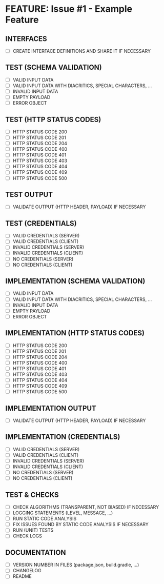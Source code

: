 # FEATURE: Issue #1 - Example Feature

## INTERFACES

- [ ] CREATE INTERFACE DEFINITIONS AND SHARE IT IF NECESSARY

## TEST (SCHEMA VALIDATION)

- [ ] VALID INPUT DATA
- [ ] VALID INPUT DATA WITH DIACRITICS, SPECIAL CHARACTERS, ...
- [ ] INVALID INPUT DATA
- [ ] EMPTY PAYLOAD
- [ ] ERROR OBJECT

## TEST (HTTP STATUS CODES)

- [ ] HTTP STATUS CODE 200
- [ ] HTTP STATUS CODE 201
- [ ] HTTP STATUS CODE 204
- [ ] HTTP STATUS CODE 400
- [ ] HTTP STATUS CODE 401
- [ ] HTTP STATUS CODE 403
- [ ] HTTP STATUS CODE 404
- [ ] HTTP STATUS CODE 409
- [ ] HTTP STATUS CODE 500

## TEST OUTPUT

- [ ] VALIDATE OUTPUT (HTTP HEADER, PAYLOAD) IF NECESSARY

## TEST (CREDENTIALS)

- [ ] VALID CREDENTIALS (SERVER)
- [ ] VALID CREDENTIALS (CLIENT)
- [ ] INVALID CREDENTIALS (SERVER)
- [ ] INVALID CREDENTIALS (CLIENT)
- [ ] NO CREDENTIALS (SERVER)
- [ ] NO CREDENTIALS (CLIENT)

## IMPLEMENTATION (SCHEMA VALIDATION)

- [ ] VALID INPUT DATA
- [ ] VALID INPUT DATA WITH DIACRITICS, SPECIAL CHARACTERS, ...
- [ ] INVALID INPUT DATA
- [ ] EMPTY PAYLOAD
- [ ] ERROR OBJECT

## IMPLEMENTATION (HTTP STATUS CODES)

- [ ] HTTP STATUS CODE 200
- [ ] HTTP STATUS CODE 201
- [ ] HTTP STATUS CODE 204
- [ ] HTTP STATUS CODE 400
- [ ] HTTP STATUS CODE 401
- [ ] HTTP STATUS CODE 403
- [ ] HTTP STATUS CODE 404
- [ ] HTTP STATUS CODE 409
- [ ] HTTP STATUS CODE 500

## IMPLEMENTATION OUTPUT

- [ ] VALIDATE OUTPUT (HTTP HEADER, PAYLOAD) IF NECESSARY

## IMPLEMENTATION (CREDENTIALS)

- [ ] VALID CREDENTIALS (SERVER)
- [ ] VALID CREDENTIALS (CLIENT)
- [ ] INVALID CREDENTIALS (SERVER)
- [ ] INVALID CREDENTIALS (CLIENT)
- [ ] NO CREDENTIALS (SERVER)
- [ ] NO CREDENTIALS (CLIENT)

## TEST & CHECKS

- [ ] CHECK ALGORITHMS (TRANSPARENT, NOT BIASED) IF NECESSARY
- [ ] LOGGING STATEMENTS (LEVEL, MESSAGE, ...)
- [ ] RUN STATIC CODE ANALYSIS
- [ ] FIX ISSUES FOUND BY STATIC CODE ANALYSIS IF NECESSARY
- [ ] RUN (UNIT) TESTS
- [ ] CHECK LOGS

## DOCUMENTATION

- [ ] VERSION NUMBER IN FILES (package.json, build.gradle, ...)
- [ ] CHANGELOG
- [ ] README